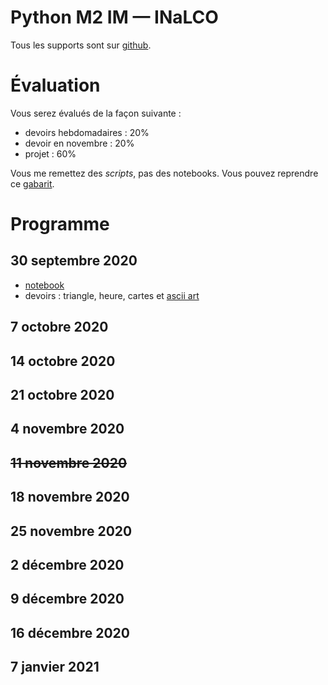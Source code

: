 # Python M2 IM — INaLCO

Tous les supports sont sur [github](https://github.com/clement-plancq/python-im-2). 

# Évaluation

Vous serez évalués de la façon suivante :

* devoirs hebdomadaires : 20%
* devoir en novembre  : 20%
* projet : 60%

Vous me remettez des *scripts*, pas des notebooks. Vous pouvez reprendre ce [gabarit](template.py).

# Programme

## 30 septembre 2020
 * [notebook](1-cours.ipynb)
 * devoirs : triangle, heure, cartes et [ascii art](https://www.codingame.com/ide/puzzle/ascii-art)

## 7 octobre 2020

## 14 octobre 2020

## 21 octobre 2020

## 4 novembre 2020

## ~~11 novembre 2020~~

## 18 novembre 2020

## 25 novembre 2020

## 2 décembre 2020

## 9 décembre 2020

## 16 décembre 2020

## 7 janvier 2021
